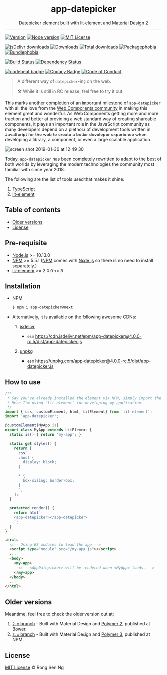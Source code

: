<div align="center" style="text-align: center;">
  <h1 style="border-bottom: none;">app-datepicker</h1>

  <p>Datepicker element built with lit-element and Material Design 2</p>
</div>

<hr />

[![Version][version-badge]][version-url]
[![Node version][node-version-badge]][node-version-url]
[![MIT License][mit-license-badge]][mit-license-url]

[![jsDelivr downloads][jsdelivr-badge]][jsdelivr-url]
[![Downloads][downloads-badge]][downloads-url]
[![Total downloads][total-downloads-badge]][downloads-url]
[![Packagephobia][packagephobia-badge]][packagephobia-url]
[![Bundlephobia][bundlephobia-badge]][bundlephobia-url]

[![Build Status][travis-badge]][travis-url]
[![Dependency Status][daviddm-badge]][daviddm-url]

[![codebeat badge][codebeat-badge]][codebeat-url]
[![Codacy Badge][codacy-badge]][codacy-url]
[![Code of Conduct][coc-badge]][coc-url]

> A different way of `datepicker`-ing on the web.
>
> 🛠 While it is still in RC release, feel free to try it out.

This marks another completion of an important milestone of `app-datepicker` with all the love from the [Web Components community][web-components-community-url] in making this element great and wonderful. As Web Components getting more and more traction and better at providing a web standard way of creating shareable components, it plays an important role in the JavaScript community as many developers depend on a plethora of development tools written in JavaScript for the web to create a better developer experience when developing a library, a component, or even a large scalable application.

![screen shot 2019-01-30 at 12 49 30](https://user-images.githubusercontent.com/10607759/51959002-857c1100-248d-11e9-8d1a-9abbafdb2385.png)

Today, `app-datepicker` has been completely rewritten to adapt to the best of both worlds by leveraging the modern technologies the community most familiar with since year 2018.

The following are the list of tools used that makes it shine:

  1. [TypeScript][typescript-url]
  2. [lit-element][lit-element-url]

## Table of contents

<!-- TOC -->

- [Older versions](#older-versions)
- [License](#license)

<!-- /TOC -->

## Pre-requisite

- [Node.js][node-js-url] >= 10.13.0
- [NPM][npm-url] >= 5.5.1 ([NPM][npm-url] comes with [Node.js][node-js-url] so there is no need to install separately.)
- [lit-element][lit-element-url] >= 2.0.0-rc.5

## Installation

- NPM

  ```sh
  $ npm i app-datepicker@next
  ```

- Alternatively, it is available on the following awesome CDNs:

  1. [jsdelivr][jsdelivr-url]

      - `esm` https://cdn.jsdelivr.net/npm/app-datepicker@4.0.0-rc.5/dist/app-datepicker.js

  2. [unpkg][unpkg-url]

      - `esm` https://unpkg.com/app-datepicker@4.0.0-rc.5/dist/app-datepicker.js

## How to use

```ts
/**
 * Say you've already installed the element via NPM, simply import the package to your application.
 * Here I'm using `lit-element` for developing my application.
 */
import { css, customElement, html, LitElement} from 'lit-element';
import 'app-datepicker';

@customElement(MyApp.is)
export class MyApp extends LitElement {
  static is() { return 'my-app'; }

  static get styles() {
    return [
      css`
      :host {
        display: block;
      }

      * {
        box-sizing: border-box;
      }
      `,
    ];
  }

  protected render() {
    return html`
    <app-datepicker></app-datepicker>
    `;
  }
}
```

```html
<html>
  <!-- Using ES modules to load the app -->
  <script type="module" src="/my-app.js"></script>
  ...
  <body>
    <my-app>
      <!-- <AppDatepicker> will be rendered when <MyApp> loads. -->
    </my-app>
  </body>
  ...
</html> 
```

## Older versions

Meantime, feel free to check the older version out at:

  1. [`2.x` branch][2-x-url] - Built with Material Design and [Polymer 2][polymer-2-url], published at Bower.
  2. [`3.x` branch][3-x-url] - Built with Material Design and [Polymer 3][polymer-3-url], published at NPM.

## License

[MIT License](http://motss.mit-license.org/) © Rong Sen Ng

<!-- References -->
[node-js-url]: https://nodejs.org
[npm-url]: https://www.npmjs.com
[node-releases-url]: https://nodejs.org/en/download/releases
[typescript-url]: https://github.com/Microsoft/TypeScript
[web-components-community-url]: https://www.webcomponents.org
[lit-element-url]: https://github.com/Polymer/lit-element
[jsdelivr-url]: https://www.jsdelivr.com/package/npm/app-datepicker?version=4.0.0-rc.5
[unpkg-url]: https://unpkg.com/app-datepicker@4.0.0-rc.5/
[material-design-2-url]: https://material.io/design/
[2-x-url]: https://github.com/motss/app-datepicker/tree/2.x
[3-x-url]: https://github.com/motss/app-datepicker/tree/3.x
[polymer-2-url]: https://polymer-library.polymer-project.org/2.0/docs/devguide/feature-overview
[polymer-3-url]: https://polymer-library.polymer-project.org/3.0/docs/devguide/feature-overview

<!-- MDN -->
[map-mdn-url]: https://developer.mozilla.org/en-US/docs/Web/JavaScript/Reference/Global_Objects/Map
[string-mdn-url]: https://developer.mozilla.org/en-US/docs/Web/JavaScript/Reference/Global_Objects/String
[object-mdn-url]: https://developer.mozilla.org/en-US/docs/Web/JavaScript/Reference/Global_Objects/Object
[number-mdn-url]: https://developer.mozilla.org/en-US/docs/Web/JavaScript/Reference/Global_Objects/Number
[boolean-mdn-url]: https://developer.mozilla.org/en-US/docs/Web/JavaScript/Reference/Global_Objects/Boolean
[html-style-element-mdn-url]: https://developer.mozilla.org/en-US/docs/Web/API/HTMLStyleElement
[promise-mdn-url]: https://developer.mozilla.org/en-US/docs/Web/JavaScript/Reference/Global_Objects/Promise

<!-- Badges -->
[version-badge]: https://flat.badgen.net/npm/v/app-datepicker/next
[node-version-badge]: https://flat.badgen.net/npm/node/app-datepicker
[mit-license-badge]: https://flat.badgen.net/npm/license/app-datepicker

[jsdelivr-badge]: https://data.jsdelivr.com/v1/package/npm/app-datepicker/badge?version=latest
[downloads-badge]: https://flat.badgen.net/npm/dm/app-datepicker
[total-downloads-badge]: https://flat.badgen.net/npm/dt/app-datepicker?label=total%20downloads
[packagephobia-badge]: https://flat.badgen.net/packagephobia/install/app-datepicker
[bundlephobia-badge]: https://flat.badgen.net/bundlephobia/minzip/app-datepicker

[travis-badge]: https://flat.badgen.net/travis/motss/app-datepicker/master
[daviddm-badge]: https://flat.badgen.net/david/dep/motss/app-datepicker

[codacy-badge]: https://api.codacy.com/project/badge/Grade/0525e4467aa5414b85ea0feebe8fbd95
[codebeat-badge]: https://codebeat.co/badges/3a212108-43cd-4a1f-ab2c-fe890ad734b6
[coc-badge]: https://flat.badgen.net/badge/code%20of/conduct/pink

<!-- Links -->
[version-url]: https://www.npmjs.com/package/app-datepicker
[node-version-url]: https://nodejs.org/en/download
[mit-license-url]: https://github.com/motss/app-datepicker/blob/master/LICENSE

[jsdelivr-url]: https://www.jsdelivr.com/package/npm/app-datepicker?version=1.0.1
[downloads-url]: http://www.npmtrends.com/app-datepicker
[packagephobia-url]: https://packagephobia.now.sh/result?p=app-datepicker
[bundlephobia-url]: https://bundlephobia.com/result?p=app-datepicker

[travis-url]: https://travis-ci.org/motss/app-datepicker
[daviddm-url]: https://david-dm.org/motss/app-datepicker

[codacy-url]: https://www.codacy.com/app/motss/app-datepicker?utm_source=github.com&amp;utm_medium=referral&amp;utm_content=motss/app-datepicker&amp;utm_campaign=Badge_Grade
[codebeat-url]: https://codebeat.co/projects/github-com-motss-app-datepicker-master-68699d41-3539-4c5f-81df-c9202be34919
[coc-url]: https://github.com/motss/app-datepicker/blob/master/CODE_OF_CONDUCT.md

<!-- [intl-polyfill-url]: https://github.com/andyearnshaw/Intl.js -->
<!-- [web-animations-js-polyfill-url]: https://www.npmjs.com/package/web-animations-js -->
<!-- [polymer-3-browser-support-url]: https://polymer-library.polymer-project.org/3.0/docs/browsers -->
